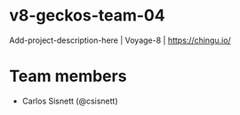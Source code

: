 # v8-geckos-team-04
Add-project-description-here | Voyage-8 | https://chingu.io/

# Team members
- Carlos Sisnett (@csisnett)
